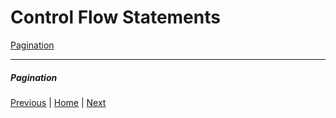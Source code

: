 # Control Flow Statements

[Pagination](#pagination)

---
##### Pagination

[Previous](./../2_types/README.md) | [Home](./../README.md) | [Next](./../4_functions/README.md)